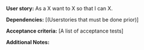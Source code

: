 **User story:**
As a X want to X so that I can X.

**Dependencies:**
[(Userstories that must be done prior)]

**Acceptance criteria:**
[A list of acceptance tests]

**Additional Notes:**